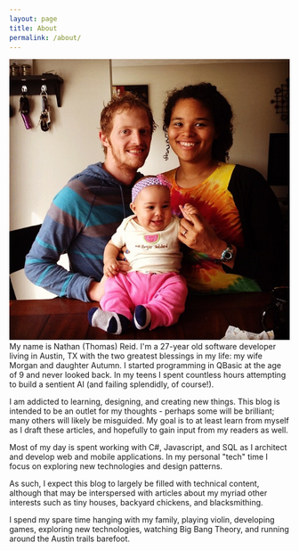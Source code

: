 ```yaml
---
layout: page
title: About
permalink: /about/
---
```


![Family Portrait](/images/family-portrait.jpg)
My name is Nathan (Thomas) Reid. I'm a 27-year old software developer living in Austin, TX with the two greatest blessings in my life: my wife Morgan and daughter Autumn. I started programming in QBasic at the age of 9 and never looked back.
In my teens I spent countless hours attempting to build a sentient AI (and failing splendidly, of course!).

I am addicted to learning, designing, and creating new things. This blog is intended to be an outlet for my thoughts - perhaps some will be brilliant; many others will likely be misguided. My goal is to at least learn from myself as I draft these articles, and hopefully to gain input from my readers as well.

Most of my day is spent working with C#, Javascript, and SQL as I architect and develop web and mobile applications. In my personal "tech" time I focus on exploring new technologies and design patterns.

As such, I expect this blog to largely be filled with technical content, although that may be interspersed with articles about my myriad other interests such as tiny houses, backyard chickens, and blacksmithing.

I spend my spare time hanging with my family, playing violin, developing games, exploring new technologies, watching Big Bang Theory, and running around the Austin trails barefoot.
